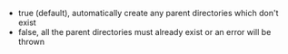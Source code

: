 - true (default), automatically create any parent directories which don't exist
- false, all the parent directories must already exist or an error will be thrown

